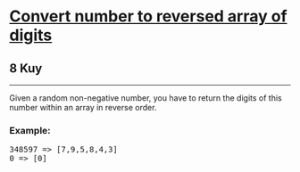 <h1><a href="https://www.codewars.com/kata/57238ceaef9008adc7000603">Convert number to reversed array of digits</a></h1>
<h2>8 Kuy</h2>
<hr>
<p>Given a random non-negative number, you have to return the digits of this number within an array in reverse order.</p>
<h3>Example:</h3>
<pre>
348597 => [7,9,5,8,4,3]
0 => [0]
</pre>